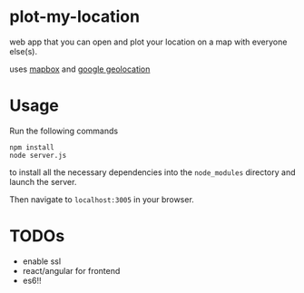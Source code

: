 # plot-my-location
web app that you can open and plot your location on a map with everyone else(s). 

uses [mapbox](https://www.mapbox.com) and [google geolocation](https://developers.google.com/maps/documentation/geolocation/intro)

# Usage

Run the following commands

```
npm install
node server.js
```

to install all the necessary dependencies into the `node_modules` directory and launch the server.

Then navigate to `localhost:3005` in your browser.

# TODOs

- enable ssl
- react/angular for frontend
- es6!!
